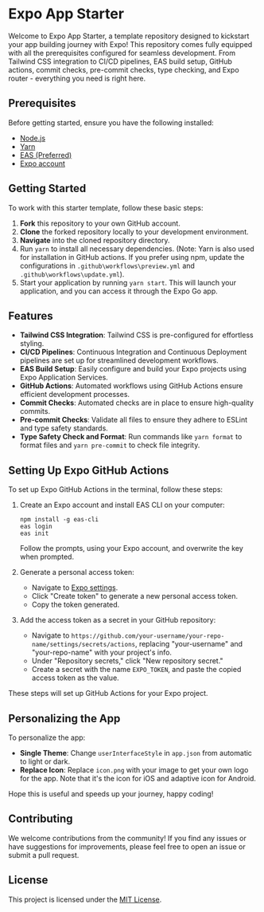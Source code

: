 # Expo App Starter

Welcome to Expo App Starter, a template repository designed to kickstart your app building journey with Expo! This repository comes fully equipped with all the prerequisites configured for seamless development. From Tailwind CSS integration to CI/CD pipelines, EAS build setup, GitHub actions, commit checks, pre-commit checks, type checking, and Expo router - everything you need is right here.

## Prerequisites

Before getting started, ensure you have the following installed:

- [Node.js](https://nodejs.org/)
- [Yarn](https://yarnpkg.com/)
- [EAS (Preferred)](https://docs.expo.dev/build/introduction/)
- [Expo account](https://expo.dev/)

## Getting Started

To work with this starter template, follow these basic steps:

1. **Fork** this repository to your own GitHub account.
2. **Clone** the forked repository locally to your development environment.
3. **Navigate** into the cloned repository directory.
4. Run `yarn` to install all necessary dependencies. (Note: Yarn is also used for installation in GitHub actions. If you prefer using npm, update the configurations in `.github\workflows\preview.yml` and `.github\workflows\update.yml`).
5. Start your application by running `yarn start`. This will launch your application, and you can access it through the Expo Go app.

## Features

- **Tailwind CSS Integration**: Tailwind CSS is pre-configured for effortless styling.
- **CI/CD Pipelines**: Continuous Integration and Continuous Deployment pipelines are set up for streamlined development workflows.
- **EAS Build Setup**: Easily configure and build your Expo projects using Expo Application Services.
- **GitHub Actions**: Automated workflows using GitHub Actions ensure efficient development processes.
- **Commit Checks**: Automated checks are in place to ensure high-quality commits.
- **Pre-commit Checks**: Validate all files to ensure they adhere to ESLint and type safety standards.
- **Type Safety Check and Format**: Run commands like `yarn format` to format files and `yarn pre-commit` to check file integrity.

## Setting Up Expo GitHub Actions

To set up Expo GitHub Actions in the terminal, follow these steps:

1. Create an Expo account and install EAS CLI on your computer:
   ```
   npm install -g eas-cli
   eas login
   eas init
   ```

   Follow the prompts, using your Expo account, and overwrite the key when prompted.

2. Generate a personal access token:
   - Navigate to [Expo settings](https://expo.dev/settings/access-tokens).
   - Click "Create token" to generate a new personal access token.
   - Copy the token generated.

3. Add the access token as a secret in your GitHub repository:
   - Navigate to `https://github.com/your-username/your-repo-name/settings/secrets/actions`, replacing "your-username" and "your-repo-name" with your project's info.
   - Under "Repository secrets," click "New repository secret."
   - Create a secret with the name `EXPO_TOKEN`, and paste the copied access token as the value.

These steps will set up GitHub Actions for your Expo project.

## Personalizing the App

To personalize the app:

- **Single Theme**: Change `userInterfaceStyle` in `app.json` from automatic to light or dark.
- **Replace Icon**: Replace `icon.png` with your image to get your own logo for the app. Note that it's the icon for iOS and adaptive icon for Android.

Hope this is useful and speeds up your journey, happy coding!

## Contributing

We welcome contributions from the community! If you find any issues or have suggestions for improvements, please feel free to open an issue or submit a pull request.

## License

This project is licensed under the [MIT License](LICENSE).

